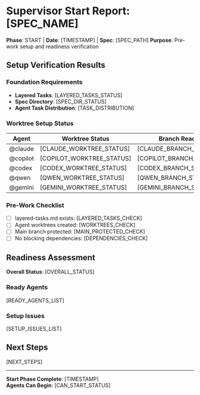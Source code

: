 # Supervisor Start Report: [SPEC_NAME]

**Phase**: START | **Date**: [TIMESTAMP] | **Spec**: [SPEC_PATH]
**Purpose**: Pre-work setup and readiness verification

## Setup Verification Results

### Foundation Requirements
- **Layered Tasks**: [LAYERED_TASKS_STATUS]
- **Spec Directory**: [SPEC_DIR_STATUS] 
- **Agent Task Distribution**: [TASK_DISTRIBUTION]

### Worktree Setup Status
| Agent | Worktree Status | Branch Ready |
|-------|----------------|--------------|
| @claude | [CLAUDE_WORKTREE_STATUS] | [CLAUDE_BRANCH_STATUS] |
| @copilot | [COPILOT_WORKTREE_STATUS] | [COPILOT_BRANCH_STATUS] |
| @codex | [CODEX_WORKTREE_STATUS] | [CODEX_BRANCH_STATUS] |
| @qwen | [QWEN_WORKTREE_STATUS] | [QWEN_BRANCH_STATUS] |
| @gemini | [GEMINI_WORKTREE_STATUS] | [GEMINI_BRANCH_STATUS] |

### Pre-Work Checklist
- [ ] layered-tasks.md exists: [LAYERED_TASKS_CHECK]
- [ ] Agent worktrees created: [WORKTREES_CHECK] 
- [ ] Main branch protected: [MAIN_PROTECTED_CHECK]
- [ ] No blocking dependencies: [DEPENDENCIES_CHECK]

## Readiness Assessment

**Overall Status**: [OVERALL_STATUS]

### Ready Agents
[READY_AGENTS_LIST]

### Setup Issues
[SETUP_ISSUES_LIST]

## Next Steps
[NEXT_STEPS]

---
**Start Phase Complete**: [TIMESTAMP]  
**Agents Can Begin**: [CAN_START_STATUS]